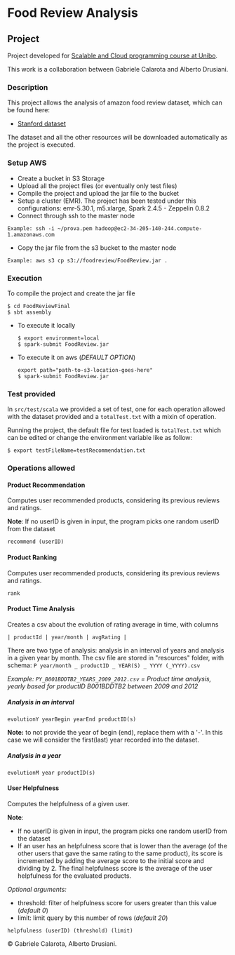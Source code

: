 # Food Review Analysis

## Project

Project developed for [Scalable and Cloud programming course at Unibo](https://www.unibo.it/it/didattica/insegnamenti/insegnamento/2019/412732).

This work is a collaboration between Gabriele Calarota and Alberto Drusiani.

### Description

This project allows the analysis of amazon food review dataset, which can be found here:

- [Stanford dataset](https://snap.stanford.edu/data/web-FineFoods.html)

The dataset and all the other resources will be downloaded automatically as the project is executed.

### Setup AWS
 - Create a bucket in S3 Storage
 - Upload all the project files (or eventually only test files)
 - Compile the project and upload the jar file to the bucket
 - Setup a cluster (EMR). The project has been tested under this configurations: emr-5.30.1, m5.xlarge, Spark 2.4.5 - Zeppelin 0.8.2
 - Connect through ssh to the master node
 ```
 Example: ssh -i ~/prova.pem hadoop@ec2-34-205-140-244.compute-1.amazonaws.com
 ```
 - Copy the jar file from the s3 bucket to the master node
 ```
 Example: aws s3 cp s3://foodreview/FoodReview.jar .
 ```

### Execution

To compile the project and create the jar file

```
$ cd FoodReviewFinal
$ sbt assembly
```

- To execute it locally 
    ```
    $ export environment=local
    $ spark-submit FoodReview.jar
    ```

- To execute it on aws (*DEFAULT OPTION*)
    ```
    export path="path-to-s3-location-goes-here"
    $ spark-submit FoodReview.jar
    ```

### Test provided

In `src/test/scala` we provided a set of test, one for each operation allowed with the dataset provided and a `totalTest.txt` with a mixin of operation.

Running the project, the default file for test loaded is `totalTest.txt` which can be edited or change the environment variable like as follow:

```$xslt
$ export testFileName=testRecommendation.txt
```

### Operations allowed

#### Product Recommendation

Computes user recommended products, considering its previous reviews and ratings.

**Note**: If no userID is given in input, the program picks one random userID from the dataset 

```
recommend (userID)
```

#### Product Ranking

Computes user recommended products, considering its previous reviews and ratings.

```
rank
```

#### Product Time Analysis

Creates a csv about the evolution of rating average in time, with columns 
```
| productId | year/month | avgRating |
```

There are two type of analysis: analysis in an interval of years and analysis in a given year by month.
The csv file are stored in "resources" folder, with schema: `P year/month _ productID _ YEAR(S) _ YYYY (_YYYY).csv`

*Example: `PY_B001BDDTB2_YEARS_2009_2012.csv` = Product time analysis, yearly based for productID
 B001BDDTB2 between 2009 and 2012*

##### Analysis in an interval

```
evolutionY yearBegin yearEnd productID(s)
```

**Note:** to not provide the year of begin (end), replace them with a '-'. 
In this case we will consider the first(last) year recorded into the dataset.

##### Analysis in a year

```
evolutionM year productID(s)
```

#### User Helpfulness

Computes the helpfulness of a given user.

**Note**: 
 - If no userID is given in input, the program picks one random userID from the dataset 
 - If an user has an helpfulness score that is lower than the average (of the other users that gave the same rating to the same product), 
its score is incremented by adding the average score to the initial score and dividing by 2. The final helpfulness score is the average of the user helpfulness for the evaluated products.

*Optional arguments:*
 - threshold: filter of helpfulness score for users greater than this value (*default 0*)
 - limit: limit query by this number of rows (*default 20*)

```
helpfulness (userID) (threshold) (limit)
```

© Gabriele Calarota, Alberto Drusiani.

